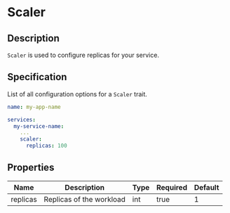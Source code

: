 # Scaler

## Description

`Scaler` is used to configure replicas for your service.

## Specification

List of all configuration options for a `Scaler` trait.

```yaml
name: my-app-name

services:
  my-service-name:
    ...
    scaler:
      replicas: 100
```

## Properties

Name | Description | Type | Required | Default 
------------ | ------------- | ------------- | ------------- | ------------- 
 replicas | Replicas of the workload | int | true | 1 
